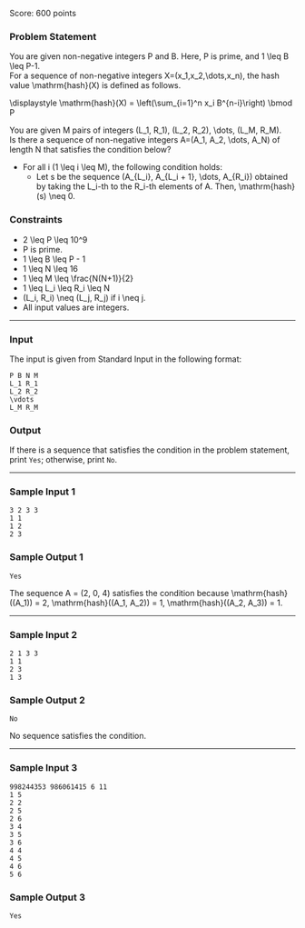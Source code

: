 Score: 600 points

### Problem Statement

You are given non-negative integers P and B. Here, P is prime, and 1 \leq B \leq P-1.  
For a sequence of non-negative integers X=(x\_1,x\_2,\dots,x\_n), the hash value \mathrm{hash}(X) is defined as follows.

\displaystyle \mathrm{hash}(X) = \left(\sum\_{i=1}^n x\_i B^{n-i}\right) \bmod P

You are given M pairs of integers (L\_1, R\_1), (L\_2, R\_2), \dots, (L\_M, R\_M).  
Is there a sequence of non-negative integers A=(A\_1, A\_2, \dots, A\_N) of length N that satisfies the condition below?

* For all i (1 \leq i \leq M), the following condition holds:
  + Let s be the sequence (A\_{L\_i}, A\_{L\_i + 1}, \dots, A\_{R\_i}) obtained by taking the L\_i-th to the R\_i-th elements of A. Then, \mathrm{hash}(s) \neq 0.

### Constraints

* 2 \leq P \leq 10^9
* P is prime.
* 1 \leq B \leq P - 1
* 1 \leq N \leq 16
* 1 \leq M \leq \frac{N(N+1)}{2}
* 1 \leq L\_i \leq R\_i \leq N
* (L\_i, R\_i) \neq (L\_j, R\_j) if i \neq j.
* All input values are integers.

---

### Input

The input is given from Standard Input in the following format:

```
P B N M
L_1 R_1
L_2 R_2
\vdots
L_M R_M
```

### Output

If there is a sequence that satisfies the condition in the problem statement, print `Yes`; otherwise, print `No`.

---

### Sample Input 1

```
3 2 3 3
1 1
1 2
2 3
```

### Sample Output 1

```
Yes
```

The sequence A = (2, 0, 4) satisfies the condition because \mathrm{hash}((A\_1)) = 2, \mathrm{hash}((A\_1, A\_2)) = 1, \mathrm{hash}((A\_2, A\_3)) = 1.

---

### Sample Input 2

```
2 1 3 3
1 1
2 3
1 3
```

### Sample Output 2

```
No
```

No sequence satisfies the condition.

---

### Sample Input 3

```
998244353 986061415 6 11
1 5
2 2
2 5
2 6
3 4
3 5
3 6
4 4
4 5
4 6
5 6
```

### Sample Output 3

```
Yes
```